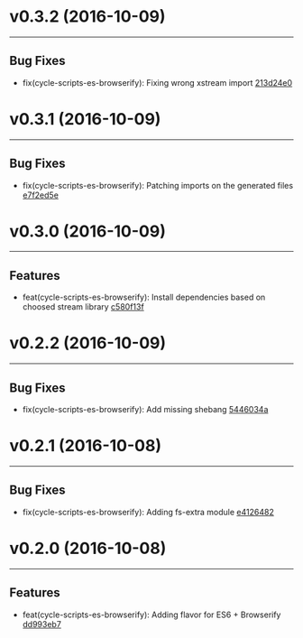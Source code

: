 # v0.3.2 (2016-10-09)
---


## Bug Fixes

- fix(cycle-scripts-es-browserify): Fixing wrong xstream import [213d24e0](https://github.com/geovanisouza92/create-cycle-app/commits/213d24e003c436a96093775a112bf7fc2009318d)


# v0.3.1 (2016-10-09)
---


## Bug Fixes

- fix(cycle-scripts-es-browserify): Patching imports on the generated files [e7f2ed5e](https://github.com/geovanisouza92/create-cycle-app/commits/e7f2ed5ed94e04eee196faebd4163a9431a92b0e)


# v0.3.0 (2016-10-09)
---


## Features

- feat(cycle-scripts-es-browserify): Install dependencies based on choosed stream library [c580f13f](https://github.com/geovanisouza92/create-cycle-app/commits/c580f13f8ac38aa7a48f52b690e6b55a8fe239df)


# v0.2.2 (2016-10-09)
---


## Bug Fixes

- fix(cycle-scripts-es-browserify): Add missing shebang [5446034a](https://github.com/geovanisouza92/create-cycle-app/commits/5446034aa08a4da305a137a747cba45203a3a253)


# v0.2.1 (2016-10-08)
---


## Bug Fixes

- fix(cycle-scripts-es-browserify): Adding fs-extra module [e4126482](https://github.com/geovanisouza92/create-cycle-app/commits/e41264820a0301260e82fa18b122b621acef8aa3)


# v0.2.0 (2016-10-08)
---


## Features

- feat(cycle-scripts-es-browserify): Adding flavor for ES6 + Browserify [dd993eb7](https://github.com/geovanisouza92/create-cycle-app/commits/dd993eb789191c3c2271c2c5c5f54bf0680dd1f0)



